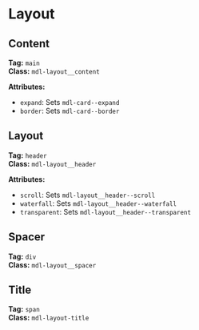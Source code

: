 # Layout
## Content
**Tag:** `main`  
**Class:** `mdl-layout__content`

**Attributes:**
* `expand`: Sets `mdl-card--expand`
* `border`: Sets `mdl-card--border`

## Layout
**Tag:** `header`  
**Class:** `mdl-layout__header`

**Attributes:**
* `scroll`: Sets `mdl-layout__header--scroll`
* `waterfall`: Sets `mdl-layout__header--waterfall`
* `transparent`: Sets `mdl-layout__header--transparent`

## Spacer
**Tag:** `div`  
**Class:** `mdl-layout__spacer`

## Title
**Tag:** `span`  
**Class:** `mdl-layout-title`
